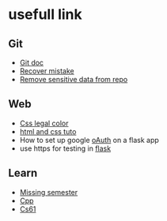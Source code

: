 # usefull link

## Git

- [Git doc](https://git-scm.com/book/en/v2)
- [Recover mistake](https://ohshitgit.com/)
- [Remove sensitive data from repo](https://docs.github.com/en/authentication/keeping-your-account-and-data-secure/removing-sensitive-data-from-a-repository)

## Web

- [Css legal color](https://www.w3schools.com/cssref/css_colors_legal.php)
- [html and css tuto](https://internetingishard.netlify.app/index.html)
- How to set up google [oAuth](https://developers.google.com/identity/protocols/oauth2/web-server#python) on a flask app
- use https for testing in [flask](https://blog.miguelgrinberg.com/post/running-your-flask-application-over-https)

## Learn

- [Missing semester](https://missing.csail.mit.edu)
- [Cpp](https://www.learncpp.com/)
- [Cs61](https://cs6-seas.harvard.edu/site/2022/#gsc.tab=0)

